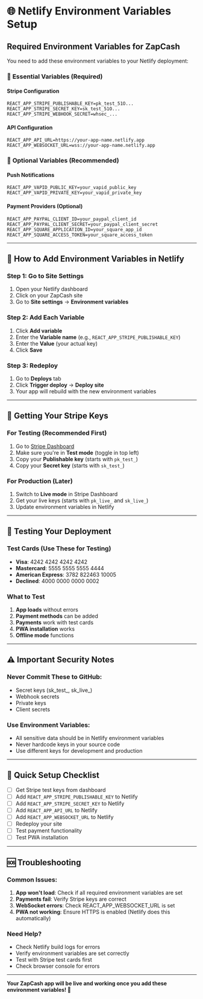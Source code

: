 # 🌐 Netlify Environment Variables Setup

## Required Environment Variables for ZapCash

You need to add these environment variables to your Netlify deployment:

### 🔑 **Essential Variables (Required)**

#### **Stripe Configuration**
```
REACT_APP_STRIPE_PUBLISHABLE_KEY=pk_test_51O...
REACT_APP_STRIPE_SECRET_KEY=sk_test_51O...
REACT_APP_STRIPE_WEBHOOK_SECRET=whsec_...
```

#### **API Configuration**
```
REACT_APP_API_URL=https://your-app-name.netlify.app
REACT_APP_WEBSOCKET_URL=wss://your-app-name.netlify.app
```

### 🔧 **Optional Variables (Recommended)**

#### **Push Notifications**
```
REACT_APP_VAPID_PUBLIC_KEY=your_vapid_public_key
REACT_APP_VAPID_PRIVATE_KEY=your_vapid_private_key
```

#### **Payment Providers (Optional)**
```
REACT_APP_PAYPAL_CLIENT_ID=your_paypal_client_id
REACT_APP_PAYPAL_CLIENT_SECRET=your_paypal_client_secret
REACT_APP_SQUARE_APPLICATION_ID=your_square_app_id
REACT_APP_SQUARE_ACCESS_TOKEN=your_square_access_token
```

---

## 🚀 **How to Add Environment Variables in Netlify**

### **Step 1: Go to Site Settings**
1. Open your Netlify dashboard
2. Click on your ZapCash site
3. Go to **Site settings** → **Environment variables**

### **Step 2: Add Each Variable**
1. Click **Add variable**
2. Enter the **Variable name** (e.g., `REACT_APP_STRIPE_PUBLISHABLE_KEY`)
3. Enter the **Value** (your actual key)
4. Click **Save**

### **Step 3: Redeploy**
1. Go to **Deploys** tab
2. Click **Trigger deploy** → **Deploy site**
3. Your app will rebuild with the new environment variables

---

## 🔑 **Getting Your Stripe Keys**

### **For Testing (Recommended First)**
1. Go to [Stripe Dashboard](https://dashboard.stripe.com/apikeys)
2. Make sure you're in **Test mode** (toggle in top left)
3. Copy your **Publishable key** (starts with `pk_test_`)
4. Copy your **Secret key** (starts with `sk_test_`)

### **For Production (Later)**
1. Switch to **Live mode** in Stripe Dashboard
2. Get your live keys (starts with `pk_live_` and `sk_live_`)
3. Update environment variables in Netlify

---

## 📱 **Testing Your Deployment**

### **Test Cards (Use These for Testing)**
- **Visa**: 4242 4242 4242 4242
- **Mastercard**: 5555 5555 5555 4444
- **American Express**: 3782 822463 10005
- **Declined**: 4000 0000 0000 0002

### **What to Test**
1. **App loads** without errors
2. **Payment methods** can be added
3. **Payments** work with test cards
4. **PWA installation** works
5. **Offline mode** functions

---

## ⚠️ **Important Security Notes**

### **Never Commit These to GitHub:**
- Secret keys (sk_test_, sk_live_)
- Webhook secrets
- Private keys
- Client secrets

### **Use Environment Variables:**
- All sensitive data should be in Netlify environment variables
- Never hardcode keys in your source code
- Use different keys for development and production

---

## 🎯 **Quick Setup Checklist**

- [ ] Get Stripe test keys from dashboard
- [ ] Add `REACT_APP_STRIPE_PUBLISHABLE_KEY` to Netlify
- [ ] Add `REACT_APP_STRIPE_SECRET_KEY` to Netlify
- [ ] Add `REACT_APP_API_URL` to Netlify
- [ ] Add `REACT_APP_WEBSOCKET_URL` to Netlify
- [ ] Redeploy your site
- [ ] Test payment functionality
- [ ] Test PWA installation

---

## 🆘 **Troubleshooting**

### **Common Issues:**
1. **App won't load**: Check if all required environment variables are set
2. **Payments fail**: Verify Stripe keys are correct
3. **WebSocket errors**: Check REACT_APP_WEBSOCKET_URL is set
4. **PWA not working**: Ensure HTTPS is enabled (Netlify does this automatically)

### **Need Help?**
- Check Netlify build logs for errors
- Verify environment variables are set correctly
- Test with Stripe test cards first
- Check browser console for errors

---

**Your ZapCash app will be live and working once you add these environment variables! 🚀**
